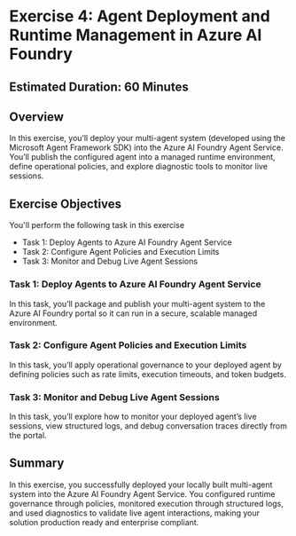# Exercise 4: Agent Deployment and Runtime Management in Azure AI Foundry

## Estimated Duration: 60 Minutes

## Overview

In this exercise, you’ll deploy your multi-agent system (developed using the Microsoft Agent Framework SDK) into the Azure AI Foundry Agent Service.
You’ll publish the configured agent into a managed runtime environment, define operational policies, and explore diagnostic tools to monitor live sessions.

## Exercise Objectives

You'll perform the following task in this exercise

- Task 1: Deploy Agents to Azure AI Foundry Agent Service
- Task 2: Configure Agent Policies and Execution Limits
- Task 3: Monitor and Debug Live Agent Sessions

### Task 1: Deploy Agents to Azure AI Foundry Agent Service

In this task, you’ll package and publish your multi-agent system to the Azure AI Foundry portal so it can run in a secure, scalable managed environment.

### Task 2: Configure Agent Policies and Execution Limits

In this task, you’ll apply operational governance to your deployed agent by defining policies such as rate limits, execution timeouts, and token budgets.

### Task 3: Monitor and Debug Live Agent Sessions

In this task, you’ll explore how to monitor your deployed agent’s live sessions, view structured logs, and debug conversation traces directly from the portal.

## Summary

In this exercise, you successfully deployed your locally built multi-agent system into the Azure AI Foundry Agent Service.
You configured runtime governance through policies, monitored execution through structured logs, and used diagnostics to validate live agent interactions, making your solution production ready and enterprise compliant.